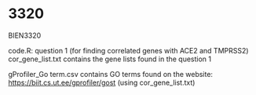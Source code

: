 # 3320
BIEN3320

code.R: question 1 (for finding correlated genes with ACE2 and TMPRSS2)
cor_gene_list.txt contains the gene lists found in the question 1

gProfiler_Go term.csv contains GO terms found on the website: https://biit.cs.ut.ee/gprofiler/gost
(using cor_gene_list.txt)
